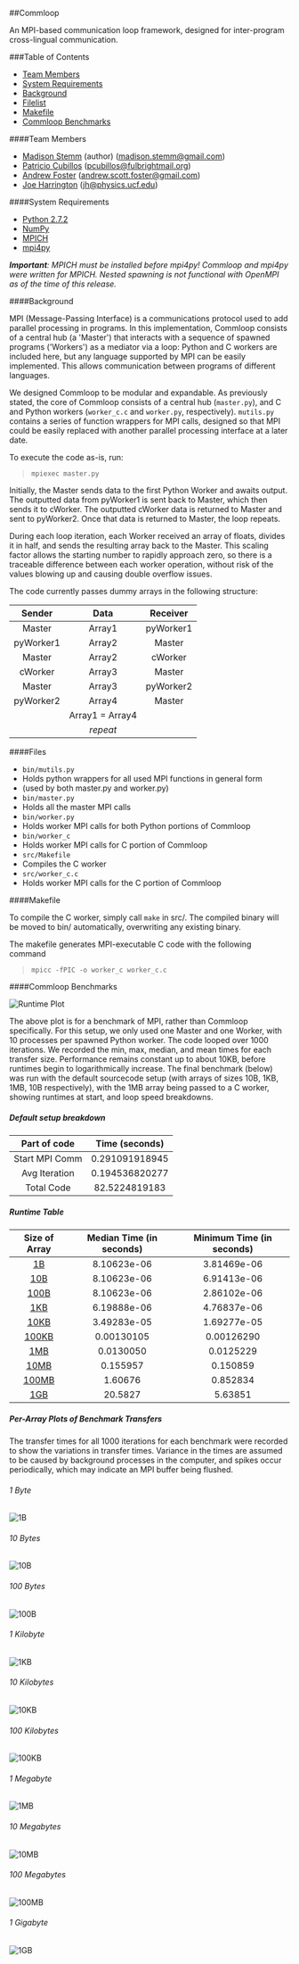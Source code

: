 ##Commloop

An MPI-based communication loop framework, designed for inter-program cross-lingual communication.

###Table of Contents
* [Team Members](#team-members)
* [System Requirements](#system-requirements)
* [Background](#background)
* [Filelist](#files)
* [Makefile](#makefile)
* [Commloop Benchmarks](#commloop-benchmarks)

####Team Members
* [Madison Stemm](https://github.com/astromaddie/) (author) (<madison.stemm@gmail.com>)
* [Patricio Cubillos](https://github.com/pcubillos/) (<pcubillos@fulbrightmail.org>)
* [Andrew Foster](https://github.com/AndrewSDFoster) (<andrew.scott.foster@gmail.com>)
* [Joe Harrington](https://github.com/joeharr4) (<jh@physics.ucf.edu>)

####System Requirements

* [Python 2.7.2](https://www.python.org/download/releases/2.7.2/)
* [NumPy](http://www.numpy.org/)
* [MPICH](http://www.mpich.org/)
* [mpi4py](https://code.google.com/p/mpi4py/)

***Important***_: MPICH must be installed before mpi4py! Commloop and mpi4py were written for MPICH. Nested spawning is not functional with OpenMPI as of the time of this release._

####Background

MPI (Message-Passing Interface) is a communications protocol used to add parallel processing in programs. In this implementation, Commloop consists of a central hub (a 'Master') that interacts with a sequence of spawned programs ('Workers') as a mediator via a loop: Python and C workers are included here, but any language supported by MPI can be easily implemented. This allows communication between programs of different languages.

We designed Commloop to be modular and expandable. As previously stated, the core of Commloop consists of a central hub (`master.py`), and C and Python workers (`worker_c.c` and `worker.py`, respectively). `mutils.py` contains a series of function wrappers for MPI calls, designed so that MPI could be easily replaced with another parallel processing interface at a later date.

To execute the code as-is, run:

  > `mpiexec master.py`

Initially, the Master sends data to the first Python Worker and awaits output. The outputted data from pyWorker1 is sent back to Master, which then sends it to cWorker. The outputted cWorker data is returned to Master and sent to pyWorker2. Once that data is returned to Master, the loop repeats.

During each loop iteration, each Worker received an array of floats, divides it in half, and sends the resulting array back to the Master. This scaling factor allows the starting number to rapidly approach zero, so there is a traceable difference between each worker operation, without risk of the values blowing up and causing double overflow issues.

The code currently passes dummy arrays in the following structure:


| Sender          | Data            | Receiver        |
| :-------------: | :-------------: | :-------------: |
| Master          | Array1          | pyWorker1       |
| pyWorker1       | Array2          | Master          |
| Master          | Array2          | cWorker         |
| cWorker         | Array3          | Master          |
| Master          | Array3          | pyWorker2       |
| pyWorker2       | Array4          | Master          |
|                 | Array1 = Array4 |                 |
|                 | _repeat_        |                 |

####Files

- `bin/mutils.py`
 - Holds python wrappers for all used MPI functions in general form
 - (used by both master.py and worker.py)
- `bin/master.py`
 - Holds all the master MPI calls
- `bin/worker.py`
 - Holds worker MPI calls for both Python portions of Commloop
- `bin/worker_c`
 - Holds worker MPI calls for C portion of Commloop
- `src/Makefile`
 - Compiles the C worker
- `src/worker_c.c`
 - Holds worker MPI calls for the C portion of Commloop

####Makefile

To compile the C worker, simply call `make` in src/. The compiled binary will be moved to bin/ automatically, overwriting any existing binary.

The makefile generates MPI-executable C code with the following command
  > `mpicc -fPIC -o worker_c worker_c.c`

####Commloop Benchmarks

![Runtime Plot](http://i.imgur.com/jTubyQs.png)

The above plot is for a benchmark of MPI, rather than Commloop specifically. For this setup, we only used one Master and one Worker, with 10 processes per spawned Python worker. The code looped over 1000 iterations. We recorded the min, max, median, and mean times for each transfer size. Performance remains constant up to about 10KB, before runtimes begin to logarithmically increase. The final benchmark (below) was run with the default sourcecode setup (with arrays of sizes 10B, 1KB, 1MB, 10B respectively), with the 1MB array being passed to a C worker, showing runtimes at start, and loop speed breakdowns.

##### Default setup breakdown

| Part of code    | Time (seconds)   |
| :-------------: | :-------------:  |
| Start MPI Comm  | 0.291091918945   |
| Avg Iteration   | 0.194536820277   |
| Total Code      | 82.5224819183    |

##### Runtime Table

| Size of Array    | Median Time (in seconds)|  Minimum Time (in seconds)|
| :-------------:  |   :-------------:       |      :-------------:      |
|         [1B](#1-byte)       |         8.10623e-06     |         3.81469e-06       |
|        [10B](#10-bytes)       |         8.10623e-06     |         6.91413e-06       |
|       [100B](#100-bytes)       |         8.10623e-06     |         2.86102e-06       |
|        [1KB](#1-kilobyte)       |         6.19888e-06     |         4.76837e-06       |
|       [10KB](#10-kilobytes)       |         3.49283e-05     |         1.69277e-05       |
|      [100KB](#100-kilobytes)       |         0.00130105      |         0.00126290        |
|        [1MB](#1-megabyte)       |         0.0130050       |         0.0125229         |
|       [10MB](#10-megabytes)       |         0.155957        |         0.150859          |
|      [100MB](#100-megabytes)       |         1.60676         |         0.852834          |
|      [1GB](#1-gigabytes)       |         20.5827         |         5.63851          |

##### Per-Array Plots of Benchmark Transfers

The transfer times for all 1000 iterations for each benchmark were recorded to show the variations in transfer times. Variance in the times are assumed to be caused by background processes in the computer, and spikes occur periodically, which may indicate an MPI buffer being flushed.

###### 1 Byte
![1B](http://i.imgur.com/t5Rcnqh.png)
###### 10 Bytes
![10B](http://i.imgur.com/AjqqaUt.png)
###### 100 Bytes
![100B](http://i.imgur.com/utMjdSv.png)
###### 1 Kilobyte
![1KB](http://i.imgur.com/TcNpjzT.png)
###### 10 Kilobytes
![10KB](http://i.imgur.com/8TG0JpT.png)
###### 100 Kilobytes
![100KB](http://i.imgur.com/EXB1DfO.png)
###### 1 Megabyte
![1MB](http://i.imgur.com/K30nAmw.png)
###### 10 Megabytes
![10MB](http://i.imgur.com/v8jqBiZ.png)
###### 100 Megabytes
![100MB](http://i.imgur.com/y8MCmtV.png)
###### 1 Gigabyte
![1GB](http://i.imgur.com/VUkALjQ.png)

